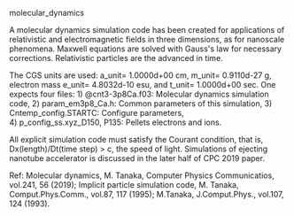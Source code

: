 
molecular_dynamics

A molecular dynamics simulation code has been created 
for applications of relativistic and electromagnetic fields 
in three dimensions, as for nanoscale phenomena. 
Maxwell equations are solved with Gauss's law for necessary 
corrections. Relativistic particles are the advanced in time.

The CGS units are used: a_unit= 1.0000d+00 cm, m_unit= 0.9110d-27 g, 
electron mass e_unit= 4.8032d-10 esu, and t_unit= 1.0000d+00 sec.
One expects four files: 1) @cnt3-3p8Ca.f03: Molecular dynamics 
simulation code, 2) param_em3p8_Ca.h: Common parameters of 
this simulation, 3) Cntemp_config.STARTC: Configure parameters,  
4) p_config_ss.xyz_D150, P135: Pellets electrons and ions.

All explicit simulation code must satisfy the Courant condition, 
that is, Dx(length)/Dt(time step) > c, the speed of light. 
Simulations of ejecting nanotube accelerator is discussed 
in the later half of CPC 2019 paper.

Ref: Molecular dynamics, M. Tanaka, Computer Physics Communicatios, 
vol.241, 56 (2019); Implicit particle simulation code, M. Tanaka, 
Comput.Phys.Comm., vol.87, 117 (1995); M.Tanaka, J.Comput.Phys., 
vol.107, 124 (1993).

